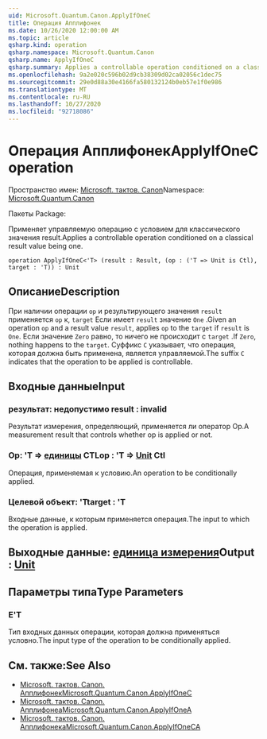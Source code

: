 ```yaml
---
uid: Microsoft.Quantum.Canon.ApplyIfOneC
title: Операция Апплифонек
ms.date: 10/26/2020 12:00:00 AM
ms.topic: article
qsharp.kind: operation
qsharp.namespace: Microsoft.Quantum.Canon
qsharp.name: ApplyIfOneC
qsharp.summary: Applies a controllable operation conditioned on a classical result value being one.
ms.openlocfilehash: 9a2e020c596b02d9cb38309d02ca02056c1dec75
ms.sourcegitcommit: 29e0d88a30e4166fa580132124b0eb57e1f0e986
ms.translationtype: MT
ms.contentlocale: ru-RU
ms.lasthandoff: 10/27/2020
ms.locfileid: "92718086"
---
```

# <a name="applyifonec-operation"></a><span data-ttu-id="0612f-102">Операция Апплифонек</span><span class="sxs-lookup"><span data-stu-id="0612f-102">ApplyIfOneC operation</span></span>

<span data-ttu-id="0612f-103">Пространство имен: [Microsoft. тактов. Canon](xref:Microsoft.Quantum.Canon)</span><span class="sxs-lookup"><span data-stu-id="0612f-103">Namespace: [Microsoft.Quantum.Canon](xref:Microsoft.Quantum.Canon)</span></span>

<span data-ttu-id="0612f-104">Пакеты [](https://nuget.org/packages/)</span><span class="sxs-lookup"><span data-stu-id="0612f-104">Package: [](https://nuget.org/packages/)</span></span>


<span data-ttu-id="0612f-105">Применяет управляемую операцию с условием для классического значения result.</span><span class="sxs-lookup"><span data-stu-id="0612f-105">Applies a controllable operation conditioned on a classical result value being one.</span></span>

```qsharp
operation ApplyIfOneC<'T> (result : Result, (op : ('T => Unit is Ctl), target : 'T)) : Unit
```


## <a name="description"></a><span data-ttu-id="0612f-106">Описание</span><span class="sxs-lookup"><span data-stu-id="0612f-106">Description</span></span>

<span data-ttu-id="0612f-107">При наличии операции `op` и результирующего значения `result` применяется `op` к, `target` Если имеет `result` значение `One` .</span><span class="sxs-lookup"><span data-stu-id="0612f-107">Given an operation `op` and a result value `result`, applies `op` to the `target` if `result` is `One`.</span></span> <span data-ttu-id="0612f-108">Если значение `Zero` равно, то ничего не происходит с `target` .</span><span class="sxs-lookup"><span data-stu-id="0612f-108">If `Zero`, nothing happens to the `target`.</span></span>
<span data-ttu-id="0612f-109">Суффикс `C` указывает, что операция, которая должна быть применена, является управляемой.</span><span class="sxs-lookup"><span data-stu-id="0612f-109">The suffix `C` indicates that the operation to be applied is controllable.</span></span>

## <a name="input"></a><span data-ttu-id="0612f-110">Входные данные</span><span class="sxs-lookup"><span data-stu-id="0612f-110">Input</span></span>

### <a name="result--__invalidresult__"></a><span data-ttu-id="0612f-111">результат: __недопустимо <Result>__</span><span class="sxs-lookup"><span data-stu-id="0612f-111">result : __invalid<Result>__</span></span>

<span data-ttu-id="0612f-112">Результат измерения, определяющий, применяется ли оператор Op.</span><span class="sxs-lookup"><span data-stu-id="0612f-112">A measurement result that controls whether op is applied or not.</span></span>


### <a name="op--t--unit-ctl"></a><span data-ttu-id="0612f-113">Op: 'T => [единицы](xref:microsoft.quantum.lang-ref.unit) CTL</span><span class="sxs-lookup"><span data-stu-id="0612f-113">op : 'T => [Unit](xref:microsoft.quantum.lang-ref.unit) Ctl</span></span>

<span data-ttu-id="0612f-114">Операция, применяемая к условию.</span><span class="sxs-lookup"><span data-stu-id="0612f-114">An operation to be conditionally applied.</span></span>


### <a name="target--t"></a><span data-ttu-id="0612f-115">Целевой объект: 'T</span><span class="sxs-lookup"><span data-stu-id="0612f-115">target : 'T</span></span>

<span data-ttu-id="0612f-116">Входные данные, к которым применяется операция.</span><span class="sxs-lookup"><span data-stu-id="0612f-116">The input to which the operation is applied.</span></span>



## <a name="output--unit"></a><span data-ttu-id="0612f-117">Выходные данные: [единица измерения](xref:microsoft.quantum.lang-ref.unit)</span><span class="sxs-lookup"><span data-stu-id="0612f-117">Output : [Unit](xref:microsoft.quantum.lang-ref.unit)</span></span>



## <a name="type-parameters"></a><span data-ttu-id="0612f-118">Параметры типа</span><span class="sxs-lookup"><span data-stu-id="0612f-118">Type Parameters</span></span>

### <a name="t"></a><span data-ttu-id="0612f-119">Е</span><span class="sxs-lookup"><span data-stu-id="0612f-119">'T</span></span>

<span data-ttu-id="0612f-120">Тип входных данных операции, которая должна применяться условно.</span><span class="sxs-lookup"><span data-stu-id="0612f-120">The input type of the operation to be conditionally applied.</span></span>

## <a name="see-also"></a><span data-ttu-id="0612f-121">См. также:</span><span class="sxs-lookup"><span data-stu-id="0612f-121">See Also</span></span>

- [<span data-ttu-id="0612f-122">Microsoft. тактов. Canon. Апплифонек</span><span class="sxs-lookup"><span data-stu-id="0612f-122">Microsoft.Quantum.Canon.ApplyIfOneC</span></span>](xref:Microsoft.Quantum.Canon.ApplyIfOneC)
- [<span data-ttu-id="0612f-123">Microsoft. тактов. Canon. Апплифонеа</span><span class="sxs-lookup"><span data-stu-id="0612f-123">Microsoft.Quantum.Canon.ApplyIfOneA</span></span>](xref:Microsoft.Quantum.Canon.ApplyIfOneA)
- [<span data-ttu-id="0612f-124">Microsoft. тактов. Canon. Апплифонека</span><span class="sxs-lookup"><span data-stu-id="0612f-124">Microsoft.Quantum.Canon.ApplyIfOneCA</span></span>](xref:Microsoft.Quantum.Canon.ApplyIfOneCA)